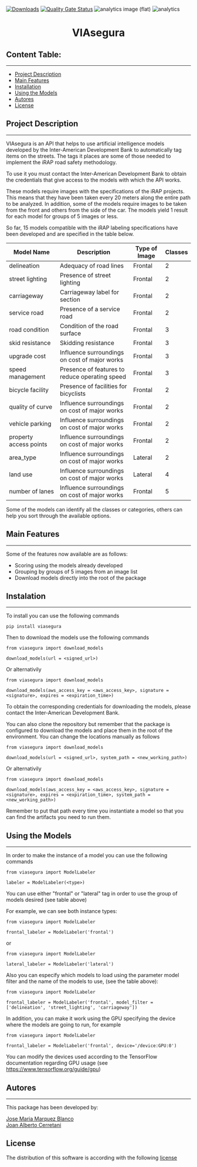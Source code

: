 [![Downloads](https://pepy.tech/badge/viasegura)](https://pepy.tech/project/viasegura)
[![Quality Gate Status](https://sonarcloud.io/api/project_badges/measure?project=EL-BID_VIAsegura&metric=alert_status)](https://sonarcloud.io/summary/new_code?id=EL-BID_VIAsegura)
![analytics image (flat)](https://raw.githubusercontent.com/vitr/google-analytics-beacon/master/static/badge-flat.gif)
![analytics](https://www.google-analytics.com/collect?v=1&cid=555&t=pageview&ec=repo&ea=open&dp=/VIAsegura/readme&dt=&tid=UA-4677001-16)
<h1 align="center"> VIAsegura</h1>

## Content Table:
---

- [Project Description](#project-description)
- [Main Features](#main-features)
- [Installation](#installation)
- [Using the Models](#using-the-models)
- [Autores](#autores)
- [License](#license)



## Project Description
---

VIAsegura is an API that helps to use artificial intelligence models developed by the Inter-American Development Bank to automatically tag items on the streets. The tags it places are some of those needed to implement the iRAP road safety methodology. 

To use it you must contact the Inter-American Development Bank to obtain the credentials that give access to the models with which the API works.

These models require images with the specifications of the iRAP projects. This means that they have been taken every 20 meters along the entire path to be analyzed. In addition, some of the models require images to be taken from the front and others from the side of the car. The models yield 1 result for each model for groups of 5 images or less. 

So far, 15 models compatible with the iRAP labeling specifications have been developed and are specified in the table below. 


| Model Name             | Description                                   | Type of Image | Classes |
|------------------------|---------------------------------------------- | ------------- | ------- |
| delineation            | Adequacy of road lines                        | Frontal       | 2       |
| street lighting        | Presence of street lighting                   | Frontal       | 2       |
| carriageway            | Carriageway label for section                 | Frontal       | 2       |
| service road           | Presence of a service road                    | Frontal       | 2       |
| road condition         | Condition of the road surface                 | Frontal       | 3       |
| skid resistance        | Skidding resistance                           | Frontal       | 3       |
| upgrade cost           | Influence surroundings on cost of major works | Frontal       | 3       |
| speed management       | Presence of features to reduce operating speed| Frontal       | 3       |
| bicycle facility       | Presence of facilities for bicyclists         | Frontal       | 2       |
| quality of curve       | Influence surroundings on cost of major works | Frontal       | 2       |
| vehicle parking        | Influence surroundings on cost of major works | Frontal       | 2       |
| property access points | Influence surroundings on cost of major works | Frontal       | 2       |
| area_type              | Influence surroundings on cost of major works | Lateral       | 2       |
| land use               | Influence surroundings on cost of major works | Lateral       | 4       |
| number of lanes        | Influence surroundings on cost of major works | Frontal       | 5       |

Some of the models can identify all the classes or categories, others can help you sort through the available options.

## Main Features
---

Some of the features now available are as follows:

- Scoring using the models already developed
- Grouping by groups of 5 images from an image list
- Download models directly into the root of the package

## Instalation
---

To install you can use the following commands

```
pip install viasegura

```

Then to download the models use the following commands

```
from viasegura import download_models

download_models(url = <signed_url>)
```

Or alternativily

```
from viasegura import download_models

download_models(aws_access_key = <aws_access_key>, signature = <signature>, expires = <expiration_time>)
```


To obtain the corresponding credentials for downloading the models, please contact the Inter-American Development Bank.

You can also clone the repository but remember that the package is configured to download the models and place them in the root of the environment. You can change the locations manually as follows

```
from viasegura import download_models

download_models(url = <signed_url>, system_path = <new_working_path>)
```

Or alternativily

```
from viasegura import download_models

download_models(aws_access_key = <aws_access_key>, signature = <signature>, expires = <expiration_time>, system_path = <new_working_path>)
```


Remember to put that path every time you instantiate a model so that you can find the artifacts you need to run them.

## Using the Models
---

In order to make the instance of a model you can use the following commands

```
from viasegura import ModelLabeler

labeler = ModelLabeler(<type>) 
```

You can use either "frontal" or "lateral" tag in order to use the group of models desired (see table above)


For example, we can see both instance types:


```
from viasegura import ModelLabeler

frontal_labeler = ModelLabeler('frontal') 
```

or 

```
from viasegura import ModelLabeler

lateral_labeler = ModelLabeler('lateral') 
```

Also you can especify which models to load using the parameter model filter and the name of the models to use, (see the table above):

```
from viasegura import ModelLabeler

frontal_labeler = ModelLabeler('frontal', model_filter = ['delineation', 'street_lighting', 'carriageway']) 
```

In addition, you can make it work using the GPU specifying the device where the models are going to run, for example

```
from viasegura import ModelLabeler

frontal_labeler = ModelLabeler('frontal', device='/device:GPU:0') 
```

You can modify the devices used according to the TensorFlow documentation regarding GPU usage (see https://www.tensorflow.org/guide/gpu)

## Autores
---

This package has been developed by:

<a href="https://github.com/J0s3M4rqu3z" target="blank">Jose Maria Marquez Blanco</a>
<br/>
<a href="https://www.linkedin.com/in/joancerretani/" target="blank">Joan Alberto Cerretani</a>

## License

The distribution of this software is according with the following [license](https://github.com/EL-BID/VIAsegura/blob/main/LICENSE.md)
